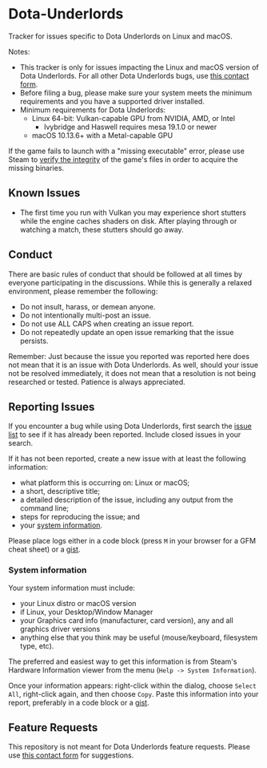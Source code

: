 # Dota-Underlords
Tracker for issues specific to Dota Underlords on Linux and macOS.

Notes:

* This tracker is only for issues impacting the Linux and macOS version of Dota Underlords. For all other Dota Underlords bugs, use [this contact form](https://underlords.com/feedback/).
* Before filing a bug, please make sure your system meets the minimum requirements and you have a supported driver installed. 
* Minimum requirements for Dota Underlords:
    * Linux 64-bit: Vulkan-capable GPU from NVIDIA, AMD, or Intel
      - Ivybridge and Haswell requires mesa 19.1.0 or newer
    * macOS 10.13.6+ with a Metal-capable GPU

If the game fails to launch with a "missing executable" error, please use Steam to [verify the integrity](https://support.steampowered.com/kb_article.php?ref=2037-QEUH-3335) of the game's files in order to acquire the missing binaries.

Known Issues
------------

* The first time you run with Vulkan you may experience short stutters while the engine caches shaders on disk. After playing through or watching a match, these stutters should go away.

Conduct
-------

There are basic rules of conduct that should be followed at all times by everyone participating in the discussions.  While this is generally a relaxed environment, please remember the following:

- Do not insult, harass, or demean anyone.
- Do not intentionally multi-post an issue.
- Do not use ALL CAPS when creating an issue report.
- Do not repeatedly update an open issue remarking that the issue persists.

Remember: Just because the issue you reported was reported here does not mean that it is an issue with Dota Underlords.  As well, should your issue not be resolved immediately, it does not mean that a resolution is not being researched or tested.  Patience is always appreciated.

Reporting Issues
----------------

If you encounter a bug while using Dota Underlords, first search the [issue list](https://github.com/ValveSoftware/Dota-Underlords/issues) to see if it has already been reported. Include closed issues in your search.

If it has not been reported, create a new issue with at least the following information:

- what platform this is occurring  on: Linux or macOS;
- a short, descriptive title;
- a detailed description of the issue, including any output from the command line;
- steps for reproducing the issue; and
- your [system information](#system-information).

Please place logs either in a code block (press `M` in your browser for a GFM cheat sheet) or a [gist](https://gist.github.com).

### System information

Your system information must include:
- your Linux distro or macOS version
- if Linux, your Desktop/Window Manager
- your Graphics card info (manufacturer, card version), any and all graphics driver versions
- anything else that you think may be useful (mouse/keyboard, filesystem type, etc).

The preferred and easiest way to get this information is from Steam's Hardware Information viewer from the menu (`Help -> System Information`).

Once your information appears: right-click within the dialog, choose `Select All`, right-click again, and then choose `Copy`.
Paste this information into your report, preferably in a code block or a [gist](https://gist.github.com).

Feature Requests
-------------------

This repository is not meant for Dota Underlords feature requests. Please use [this contact form](https://www.valvesoftware.com/en/contact?recipient=Dota+Underlords+Team) for suggestions.
